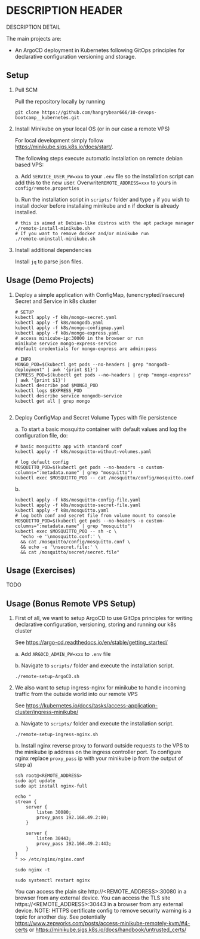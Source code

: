 # DESCRIPTION HEADER

DESCRIPTION DETAIL

The main projects are:
- An ArgoCD deployment in Kubernetes following GitOps principles for declarative configuration versioning and storage.

## Setup

1. Pull SCM

    Pull the repository locally by running
    ```
    git clone https://github.com/hangrybear666/10-devops-bootcamp__kubernetes.git
    ```
2. Install Minikube on your local OS (or in our case a remote VPS)

    For local development simply follow https://minikube.sigs.k8s.io/docs/start/. 
    
    The following steps execute automatic installation on remote debian based VPS:

    a. Add `SERVICE_USER_PW=xxx` to your `.env` file so the installation script can add this to the new user. Overwrite`REMOTE_ADDRESS=xxx` to yours in `config/remote.properties`

    b. Run the installation script in `scripts/` folder and type `y` if you wish to install docker before installaing minikube and `n` if docker is already installed.
    ```
    # this is aimed at Debian-like distros with the apt package manager
    ./remote-install-minikube.sh
    # If you want to remove docker and/or minikube run
    ./remote-uninstall-minikube.sh
    ``` 

3. Install additional dependencies 

    Install `jq` to parse json files. 


## Usage (Demo Projects)

1. Deploy a simple application with ConfigMap, (unencrypted/insecure) Secret and Service in k8s cluster

    ```
    # SETUP
    kubectl apply -f k8s/mongo-secret.yaml
    kubectl apply -f k8s/mongodb.yaml
    kubectl apply -f k8s/mongo-configmap.yaml
    kubectl apply -f k8s/mongo-express.yaml
    # access minicube-ip:30000 in the browser or run
    minikube service mongo-express-service
    #default credentials for mongo-express are admin:pass
    
    # INFO
    MONGO_POD=$(kubectl get pods --no-headers | grep "mongodb-deployment" | awk '{print $1}')
    EXPRESS_POD=$(kubectl get pods --no-headers | grep "mongo-express" | awk '{print $1}')
    kubectl describe pod $MONGO_POD
    kubectl logs $EXPRESS_POD
    kubectl describe service mongodb-service
    kubectl get all | grep mongo


    ```

2. Deploy ConfigMap and Secret Volume Types with file persistence 

    a. To start a basic mosquitto container with default values and log the configuration file, do:
    ```
    # basic mosquitto app with standard conf
    kubectl apply -f k8s/mosquitto-without-volumes.yaml  

    # log default config
    MOSQUITTO_POD=$(kubectl get pods --no-headers -o custom-columns=":metadata.name" | grep "mosquitto")
    kubectl exec $MOSQUITTO_POD -- cat /mosquitto/config/mosquitto.conf
    ```

    b. 
    ```
    kubectl apply -f k8s/mosquitto-config-file.yaml
    kubectl apply -f k8s/mosquitto-secret-file.yaml
    kubectl apply -f k8s/mosquitto.yaml
    # log both conf and secret file from volume mount to console
    MOSQUITTO_POD=$(kubectl get pods --no-headers -o custom-columns=":metadata.name" | grep "mosquitto")
    kubectl exec $MOSQUITTO_POD -- sh -c \
      "echo -e '\nmosquitto.conf:' \
      && cat /mosquitto/config/mosquitto.conf \
      && echo -e '\nsecret.file:' \
      && cat /mosquitto/secret/secret.file"
    ```
## Usage (Exercises)

TODO

## Usage (Bonus Remote VPS Setup)

1. First of all, we want to setup ArgoCD to use GitOps principles for writing declarative configuration, versioning, storing and running our k8s cluster 

    See https://argo-cd.readthedocs.io/en/stable/getting_started/

    a. Add `ARGOCD_ADMIN_PW=xxx` to `.env` file

    b. Navigate to `scripts/` folder and execute the installation script.
    ```
    ./remote-setup-ArgoCD.sh
    ```

2. We also want to setup ingress-nginx for minikube to handle incoming traffic from the outside world into our remote VPS

    See https://kubernetes.io/docs/tasks/access-application-cluster/ingress-minikube/

    a. Navigate to `scripts/` folder and execute the installation script.
    ```
    ./remote-setup-ingress-nginx.sh
    ```

    b. Install nginx reverse proxy to forward outside requests to the VPS to the minikube ip address on the ingress controller port. To configure nginx replace `proxy_pass` ip with your minikube ip from the output of step a)
    ```
    ssh root@<REMOTE_ADDRESS>
    sudo apt update
    sudo apt install nginx-full

    echo "
    stream {
        server {
            listen 30080;
            proxy_pass 192.168.49.2:80;
        }
        
        server {
            listen 30443;
            proxy_pass 192.168.49.2:443;
        }
    }
    " >> /etc/nginx/nginx.conf
    
    sudo nginx -t
    
    sudo systemctl restart nginx
    ```
    You can access the plain site http://<REMOTE_ADDRESS>:30080 in a browser from any external device.
    You can access the TLS site https://<REMOTE_ADDRESS>:30443 in a browser from any external device.
    NOTE: HTTPS certificate config to remove security warning is a topic for another day. See potentially https://www.zepworks.com/posts/access-minikube-remotely-kvm/#4-certs or https://minikube.sigs.k8s.io/docs/handbook/untrusted_certs/ 
    
